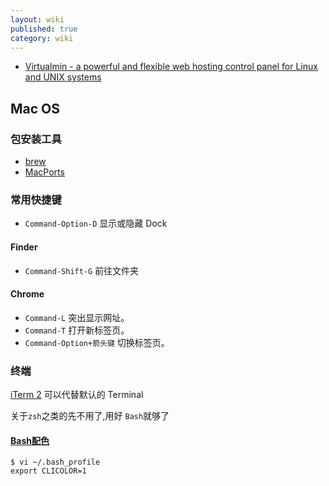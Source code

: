 ```yaml
---
layout: wiki
published: true
category: wiki
---
```


* [Virtualmin - a powerful and flexible web hosting control panel for Linux and UNIX systems](http://www.virtualmin.com/)

## Mac OS
### 包安装工具
* [brew](http://brew.sh/)
* [MacPorts](https://www.macports.org/)

### 常用快捷键
* `Command-Option-D` 显示或隐藏 Dock
#### Finder
* `Command-Shift-G` 前往文件夹
#### Chrome
* `Command-L` 突出显示网址。
* `Command-T` 打开新标签页。
* `Command-Option+箭头键` 切换标签页。

### 终端
[iTerm 2](http://iterm2.com/) 可以代替默认的 Terminal

关于`zsh`之类的先不用了,用好 `Bash`就够了
#### [Bash配色](http://jishu.zol.com.cn/14274.html)
    $ vi ~/.bash_profile
    export CLICOLOR=1


